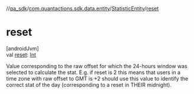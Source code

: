 //[qa_sdk](../../../index.md)/[com.quantactions.sdk.data.entity](../index.md)/[StatisticEntity](index.md)/[reset](reset.md)

# reset

[androidJvm]\
val [reset](reset.md): [Int](https://kotlinlang.org/api/latest/jvm/stdlib/kotlin/-int/index.html)

Value corresponding to the raw offset for which the 24-hours window was selected to calculate the stat. E.g. if reset is 2 this means that users in a time zone with raw offset to GMT is +2 should use this value to identify the correct stat of the day (corresponding to a reset in THEIR midnight).
